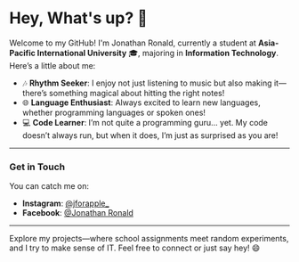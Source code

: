 # Hey, What's up? 👋

Welcome to my GitHub! I'm Jonathan Ronald, currently a student at **Asia-Pacific International University** 🎓, majoring in **Information Technology**. Here’s a little about me:

- 🎶 **Rhythm Seeker**: I enjoy not just listening to music but also making it—there’s something magical about hitting the right notes!
- 🌐 **Language Enthusiast**: Always excited to learn new languages, whether programming languages or spoken ones!
- 💻 **Code Learner**: I’m not quite a programming guru… yet. My code doesn’t always run, but when it does, I’m just as surprised as you are!

---

### Get in Touch

You can catch me on:
- **Instagram**: [@jforapple_](https://www.instagram.com/jforapple_/)
- **Facebook**: [@Jonathan Ronald](https://www.facebook.com/jonathan.tambanie.3/)

---

Explore my projects—where school assignments meet random experiments, and I try to make sense of IT. Feel free to connect or just say hey! 😄
